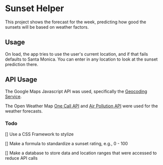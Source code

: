 # Sunset Helper

This project shows the forecast for the week, predicting how good the sunsets will be based on weather factors.

## Usage

On load, the app tries to use the user's current location, and if that fails defaults to Santa Monica. You can enter in any location to look at the sunset prediction there.

## API Usage

The Google Maps Javascript API was used, specifically the [Geocoding Service](https://developers.google.com/maps/documentation/javascript/geocoding).

The Open Weather Map [One Call API](https://openweathermap.org/api/one-call-3) and [Air Pollution API](https://openweathermap.org/api/air-pollution) were used for the weather forecasts.

### Todo

[] Use a CSS Framework to stylize

[] Make a formula to standardize a sunset rating, e.g., 0 - 100

[] Make a database to store data and location ranges that were accessed to reduce API calls